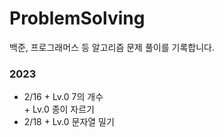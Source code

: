 # ProblemSolving

백준, 프로그래머스 등 알고리즘 문제 풀이를 기록합니다.

### 2023
- 2/16 + Lv.0 7의 개수  
       + Lv.0 종이 자르기  
- 2/18 + Lv.0 문자열 밀기  
